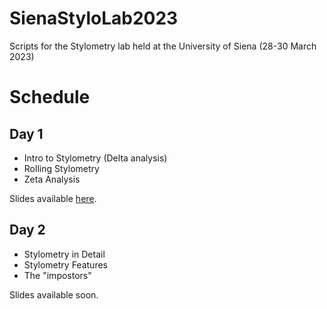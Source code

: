 # SienaStyloLab2023
Scripts for the Stylometry lab held at the University of Siena (28-30 March 2023)

# Schedule

## Day 1

- Intro to Stylometry (Delta analysis)
- Rolling Stylometry
- Zeta Analysis

Slides available [here](https://docs.google.com/presentation/d/1pnvuI9dAY7IVbbm2i5wO5JFsX5mfVhH2YQinho8HgzU/edit?usp=sharing).

## Day 2

- Stylometry in Detail
- Stylometry Features
- The "impostors"

Slides available soon.